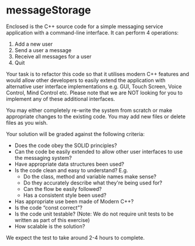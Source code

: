 # messageStorage



Enclosed is the C++ source code for a simple messaging service application with a command-line interface. It can perform 4 operations:

1.    Add a new user
2.    Send a user a message
3.    Receive all messages for a user
4.    Quit

Your task is to refactor this code so that it utilises modern C++ features and would allow other developers to easily extend the application with alternative user interface implementations e.g. GUI, Touch Screen, Voice Control, Mind Control etc. Please note that we are NOT looking for you to implement any of these additional interfaces.

You may either completely re-write the system from scratch or make appropriate changes to the existing code. You may add new files or delete files as you wish. 

Your solution will be graded against the following criteria:
* Does the code obey the SOLID principles?
* Can the code be easily extended to allow other user interfaces to use the messaging system?
* Have appropriate data structures been used?
* Is the code clean and easy to understand? E.g.
  * Do the class, method and variable names make sense?
  * Do they accurately describe what they're being used for?
  * Can the flow be easily followed?
  * Has a consistent style been used?
* Has appropriate use been made of Modern C++?
* Is the code “const correct”?
* Is the code unit testable? (Note: We do not require unit tests to be written as part of this exercise)
* How scalable is the solution?

We expect the test to take around 2-4 hours to complete.